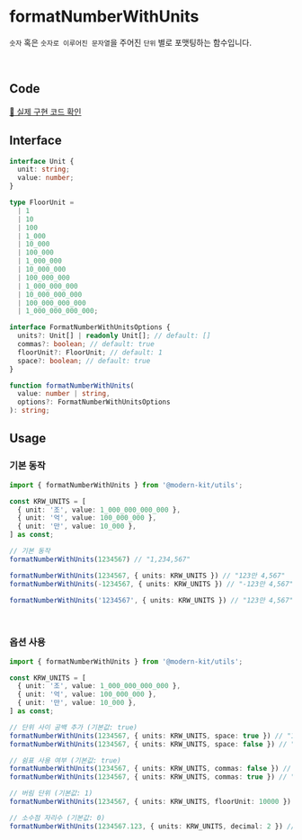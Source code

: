 # formatNumberWithUnits

`숫자` 혹은 `숫자로 이루어진 문자열`을 주어진 `단위` 별로 포맷팅하는 함수입니다.

<br />

## Code
[🔗 실제 구현 코드 확인](https://github.com/modern-agile-team/modern-kit/blob/main/packages/utils/src/formatter/formatNumberWithUnits/index.ts)

## Interface
```ts title="typescript"
interface Unit {
  unit: string;
  value: number;
}

type FloorUnit =
  | 1
  | 10
  | 100
  | 1_000
  | 10_000
  | 100_000
  | 1_000_000
  | 10_000_000
  | 100_000_000
  | 1_000_000_000
  | 10_000_000_000
  | 100_000_000_000
  | 1_000_000_000_000;

interface FormatNumberWithUnitsOptions {
  units?: Unit[] | readonly Unit[]; // default: []
  commas?: boolean; // default: true
  floorUnit?: FloorUnit; // default: 1
  space?: boolean; // default: true
}
```
```ts title="typescript"
function formatNumberWithUnits(
  value: number | string,
  options?: FormatNumberWithUnitsOptions
): string;
```

## Usage
### 기본 동작
```ts title="typescript"
import { formatNumberWithUnits } from '@modern-kit/utils';

const KRW_UNITS = [
  { unit: '조', value: 1_000_000_000_000 },
  { unit: '억', value: 100_000_000 },
  { unit: '만', value: 10_000 },
] as const;

// 기본 동작
formatNumberWithUnits(1234567) // "1,234,567"

formatNumberWithUnits(1234567, { units: KRW_UNITS }) // "123만 4,567"
formatNumberWithUnits(-1234567, { units: KRW_UNITS }) // "-123만 4,567", 음수 처리

formatNumberWithUnits('1234567', { units: KRW_UNITS }) // "123만 4,567", 숫자로 이루어진 문자열 허용
```

<br />

### 옵션 사용
```ts title="typescript"
import { formatNumberWithUnits } from '@modern-kit/utils';

const KRW_UNITS = [
  { unit: '조', value: 1_000_000_000_000 },
  { unit: '억', value: 100_000_000 },
  { unit: '만', value: 10_000 },
] as const;

// 단위 사이 공백 추가 (기본값: true)
formatNumberWithUnits(1234567, { units: KRW_UNITS, space: true }) // "123만 4,567"
formatNumberWithUnits(1234567, { units: KRW_UNITS, space: false }) // "123만4,567"

// 쉼표 사용 여부 (기본값: true)
formatNumberWithUnits(1234567, { units: KRW_UNITS, commas: false }) // "123만 4567"
formatNumberWithUnits(1234567, { units: KRW_UNITS, commas: true }) // "123만 4,567"

// 버림 단위 (기본값: 1)
formatNumberWithUnits(1234567, { units: KRW_UNITS, floorUnit: 10000 }) // "123만"

// 소수점 자리수 (기본값: 0)
formatNumberWithUnits(1234567.123, { units: KRW_UNITS, decimal: 2 }) // "123만 4,567.12"
```